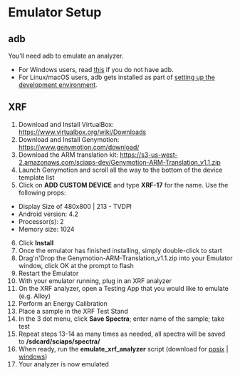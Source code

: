 # Emulator Setup

## adb
You'll need adb to emulate an analyzer.
* For Windows users, read [this](https://github.com/SciAps/android-manifest/blob/master/docs/windows_adb_setup.md) if you do not have adb.
* For Linux/macOS users, adb gets installed as part of [setting up the development environment](https://github.com/SciAps/android-manifest/blob/master/README.md).

## XRF
1. Download and Install VirtualBox: https://www.virtualbox.org/wiki/Downloads
2. Download and Install Genymotion: https://www.genymotion.com/download/
3. Download the ARM translation kit: https://s3-us-west-2.amazonaws.com/sciaps-dev/Genymotion-ARM-Translation_v1.1.zip
4. Launch Genymotion and scroll all the way to the bottom of the device template list
5. Click on **ADD CUSTOM DEVICE** and type **XRF-17** for the name. Use the following props:
  * Display Size of 480x800 | 213 - TVDPI
  * Android version: 4.2
  * Processor(s): 2
  * Memory size: 1024
6. Click **Install**
7. Once the emulator has finished installing, simply double-click to start
8. Drag'n'Drop the Genymotion-ARM-Translation_v1.1.zip into your Emulator window, click OK at the prompt to flash
9. Restart the Emulator
10. With your emulator running, plug in an XRF analyzer
11. On the XRF analyzer, open a Testing App that you would like to emulate (e.g. Alloy)
12. Perform an Energy Calibration
13. Place a sample in the XRF Test Stand
14. In the 3 dot menu, click **Save Spectra**; enter name of the sample; take test
15. Repeat steps 13-14 as many times as needed, all spectra will be saved to **/sdcard/sciaps/spectra/**
16. When ready, run the **emulate_xrf_analyzer** script (download for [posix](https://raw.githubusercontent.com/SciAps/android-manifest/master/scripts/posix/emulate_xrf_analyzer.sh) | [windows](https://raw.githubusercontent.com/SciAps/android-manifest/master/scripts/windows/emulate_xrf_analyzer.bat))
17. Your analyzer is now emulated
